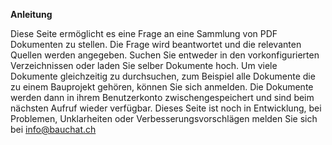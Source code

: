 **Anleitung**

Diese Seite ermöglicht es eine Frage an eine Sammlung von PDF Dokumenten zu stellen. Die Frage wird beantwortet und die relevanten Quellen werden angegeben. Suchen Sie entweder in den vorkonfigurierten Verzeichnissen oder laden Sie selber Dokumente hoch. Um viele Dokumente gleichzeitig zu durchsuchen, zum Beispiel alle Dokumente die zu einem Bauprojekt gehören, können Sie sich anmelden. Die Dokumente werden dann in ihrem Benutzerkonto zwischengespeichert und sind beim nächsten Aufruf wieder verfügbar.
Dieses Seite ist noch in Entwicklung, bei Problemen, Unklarheiten oder Verbesserungsvorschlägen melden Sie sich bei info@bauchat.ch